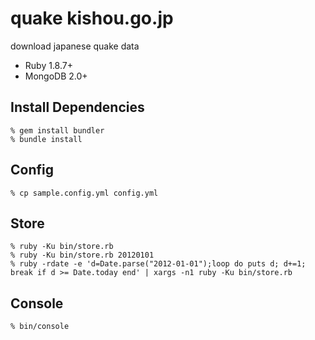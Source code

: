 quake kishou.go.jp
==================
download japanese quake data

* Ruby 1.8.7+
* MongoDB 2.0+


Install Dependencies
--------------------

    % gem install bundler
    % bundle install


Config
------

    % cp sample.config.yml config.yml


Store
-----

    % ruby -Ku bin/store.rb
    % ruby -Ku bin/store.rb 20120101
    % ruby -rdate -e 'd=Date.parse("2012-01-01");loop do puts d; d+=1; break if d >= Date.today end' | xargs -n1 ruby -Ku bin/store.rb


Console
-------

    % bin/console
